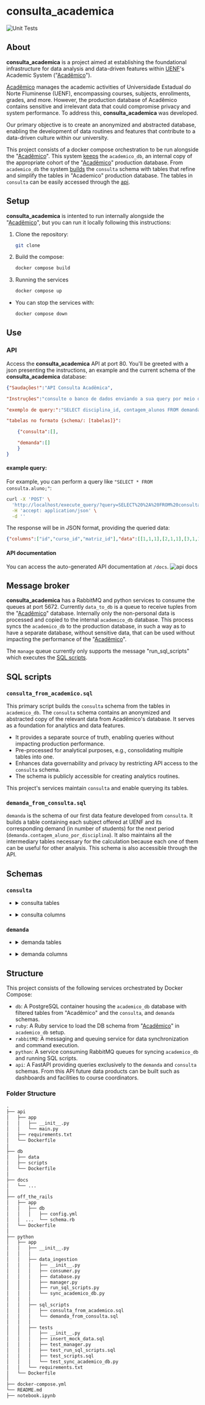 # consulta_academica
![Unit Tests](https://github.com/danibritods/consulta_academica/actions/workflows/python-tests.yml/badge.svg)

## About

**consulta_academica** is a project aimed at establishing the foundational infrastructure for data analysis and data-driven features within [UENF][uenf_url]'s Academic System ("[Acadêmico][academico_url]").

[Acadêmico][academico_url] manages the academic activities of Universidade Estadual do Norte Fluminense (UENF), encompassing courses, subjects, enrollments, grades, and more. However, the production database of Acadêmico contains sensitive and irrelevant data that could compromise privacy and system performance. To address this, **consulta_academica** was developed.

Our primary objective is to create an anonymized and abstracted database, enabling the development of data routines and features that contribute to a data-driven culture within our university.

This project consists of a docker compose orchestration to be run alongside the "[Acadêmico][academico_url]". This system [keeps](#message-broker) the `academico_db`, an internal copy of the appropriate cohort of the "[Acadêmico][academico_url]" production database. From `academico_db` the system [builds](#sql-scripts) the `consulta` schema with tables that refine and simplify the tables in "Academico" production database. The tables in `consulta` can be easily accessed through the [api](#api). 

## Setup
**consulta_academica** is intented to run internally alongside the "[Acadêmico][academico_url]", but you can run it locally following this instructions:

1. Clone the repository:
   ```bash
   git clone
   ```
3. Build the compose: 
   ```bash
   docker compose build
   ```
5. Running the services
   ```bash
   docker compose up
   ```

- You can stop the services with:
  ```bash
  docker compose down
  ```

## Use

### API
Access the **consulta_academica** API at port 80. You'll be greeted with a json presenting the instructions, an example and the current schema of the **consulta_academica** database:

```json
{"Saudações!":"API Consulta Acadêmica",

"Instruções":"consulte o banco de dados enviando a sua query por meio de um POST para \"/execute_query\"",

"exemplo de query:":"SELECT disciplina_id, contagem_alunos FROM demanda.contagem_aluno_por_disciplina;",

"tabelas no formato {schema/: [tabelas]}":

    {"consulta":[],

    "demanda":[]
    }
}
```

#### example query: 
For example, you can perform a query like `"SELECT * FROM consulta.aluno;"`:
```bash
curl -X 'POST' \
  'http://localhost/execute_query/?query=SELECT%20%2A%20FROM%20consulta.aluno%3B' \
  -H 'accept: application/json' \
  -d ''
```
The response will be in JSON format, providing the queried data:
```json
{"columns":["id","curso_id","matriz_id"],"data":[[1,1,1],[2,1,1],[3,1,1],[4,2,2],[5,2,2]]}
```
#### API documentation
You can access the auto-generated API documentation at `/docs`.
![api docs](docs/API_docs.png)


## Message broker 
**consulta_academica** has a RabbitMQ and python services to consume the queues at port 5672.
Currently `data_to_db` is a queue to receive tuples from the "[Acadêmico][academico_url]" database. Internally only the non-personal data is processed and copied to the internal `academico_db` database. This process syncs the `academico_db` to the production database, in such a way as to have a separate database, without sensitive data, that can be used without impacting the performance of the "[Acadêmico][academico_url]". 

The `manage` queue currently only supports the message "run_sql_scripts" which executes the [SQL scripts](#sql-scripts).

## SQL scripts
### `consulta_from_academico.sql`
This primary script builds the `consulta` schema from the tables in `academico_db`. The `consulta` schema contains an anonymized and abstracted copy of the relevant data from Acadêmico's database. It serves as a foundation for analytics and data features.

- It provides a separate source of truth, enabling queries without impacting production performance.
- Pre-processed for analytical purposes, e.g., consolidating multiple tables into one.
- Enhances data governability and privacy by restricting API access to the `consulta` schema.
- The schema is publicly accessible for creating analytics routines.

This project's services maintain `consulta` and enable querying its tables.

### `demanda_from_consulta.sql`

`demanda` is the schema of our first data feature developed from `consulta`. It builds a table containing each subject offered at UENF and its corresponding demand (in number of students) for the next period (`demanda.contagem_aluno_por_disciplina`). It also maintains all the intermediary tables necessary for the calculation because each one of them can be useful for other analysis. This schema is also accessible through the API.

## Schemas
### `consulta`
- <details>
   <summary> consulta tables </summary>
   
   | Table name                                    | Description |
   |-----------------------------------------------|-------------|
   | aluno                                         |             |
   | disciplina_matriz                             |             |
   | disciplina                                    |             |
   | inscricao                                     |             |
   | turma                                         |             |
   | plano                                         |             |
   | participacao                                  |             |
   | atividade                                     |             |
   | aproveitamento_de_atividade                   |             |
   | equivalencia                                  |             |
   | disciplina_isencao                            |             |
   | disciplina_equivalencia_a_pedido              |             |
   | disciplina_aproveitamento_interno             |             |
   | disciplina_inscricao                          |             |
   | disciplina_participacao                       |             |
   | disciplina_cursada_ou_aproveitada             |             |
   | disciplina_cursada_aproveitada_ou_equivalente |             |
   | disciplina_cursada                            |             |
   | pre_requisito                                 |             |
   | co_requisito                                  |             |

</details>

- <details> 
  <summary>consulta columns</summary>

    - <details>
  
      <summary>aluno</summary>
      
      - id
      - curso_id
      - matriz_id

      </details>

    - <details>

      <summary>aproveitamento_de_atividade</summary>
      
      - id
      - aluno_id
      - participacao_id

      </details>

    - <details>
      <summary>atividade</summary>
      
      - id
      - ano_semestre
      - descricao
      - disciplina_id
      
      </details>

    - <details>
      <summary>co_resuisito</summary>
      
      - co_requisitante_id
      - co_requisito_id
      
      </details>

    - <details>
      <summary>disciplina</summary>
      
      - id
      - ano_semestre_fim
      - ano_semestre_inicio
      - creditos
      - horas_extra_classe
      - horas_pratica
      - horas_teorica
      - laboratorio_id
      - nome
      - sigla
      - tipo_aprovacao
      
      </details>

    - <details>
      <summary>disciplina_aproveitamento_interno</summary>
      
      - id
      - aluno_id
      - disciplina_id
      - ano_semestre
      - faltas
      - nota
      
      </details>

    - <details>
      <summary>disciplina_cursada</summary>
      
      - aluno_id
      - ano_semestre
      - disciplina_id
      - faltas
      - nota
      - origem
      - situacao
      
      </details>

    - <details>
      <summary>disciplina_cursada_aproveitada_ou_equivalente</summary>
      
      - aluno_id
      - ano_semestre
      - disciplina_id
      - faltas
      - nota
      - origem
      - situacao
      
      </details>

    - <details>
      <summary>disciplina_cursada_ou_aproveitada</summary>
      
      - aluno_id
      - ano_semestre
      - disciplina_id
      - faltas
      - nota
      - origem
      - situacao
      
      </details>

    - <details>
      <summary>disciplina_equivalencia_a_pedido</summary>
      
      - aluno_id
      - ano_semestre
      - disciplina_id
      - faltas
      - id
      - nota
      
      </details>

    - <details>
      <summary>disciplina_inscricao</summary>
      
      - aluno_id
      - ano_semestre
      - disciplina_id
      - faltas
      - nota
      - nota_ef
      - situacao
      
      </details>

    - <details>
      <summary>disciplina_isencao</summary>
      
      - aluno_id
      - ano_semestre
      - disciplina_id
      - id
      
      </details>

    - <details>
      <summary>disciplina_matriz</summary>
      
      - area_de_concentracao_id
      - disciplina_id
      - id
      - matriz_id
      - periodo_referencia
      
      </details>

    - <details>
      <summary>disciplina_participacao</summary>
      
      - aluno_id
      - ano_semestre
      - descricao
      - disciplina_id
      - faltas
      - nota
      - situacao
      
      </details>

    - <details>
      <summary>equivalencia</summary>
      
      - equivalente_id
      - equivalida_id
      
      </details>

    - <details>
      <summary>inscricao</summary>
      
      - faltas
      - id
      - nota
      - nota_ef
      - plano_id
      - situacao
      - turma_id
      
      </details>

    - <details>
      <summary>participacao</summary>
      
      - aluno_id
      - atividade_id
      - faltas
      - id
      - insatisfatoria_em
      - nota
      - satisfatoria_em
      
      </details>

    - <details>
      <summary>plano</summary>
      
      - aluno_id
      - ano_semestre
      - id
      
      </details>

    - <details>
      <summary>pre_requisito</summary>
      
      - pre_requisitante_id
      - pre_requisito_id
      
      </details>

    - <details>
      <summary>turma</summary>
      
      - ano_semestre
      - codigo
      - disciplina_id
      - id  
      </details>

</details>

### `demanda`
- <details>
   <summary> demanda tables </summary>

   | Table name                    | Description     |
   |-------------------------------|-----------------|
   | contagem_aluno_por_disciplina | contagem_alunos |      
   | contagem_aluno_por_disciplina | disciplina_id   |    
   | disciplina_aprovada           | aluno_id        |
   | disciplina_aprovada           | disciplina_id   |    
   | disciplina_demandada          | aluno_id        |
   | disciplina_demandada          | disciplina_id   |    
   | disciplina_remanescente       | aluno_id        |
   | disciplina_remanescente       | disciplina_id   |    

</details>

- <details>
  <summary>demanda columns</summary>

  - <details>
    <summary>contagem_aluno_por_disciplina</summary>

    - contagem_alunos
    - disciplina_id

    </details>

  - <details>
    <summary>disciplina_aprovada</summary>

    - aluno_id
    - disciplina_id

    </details>

  - <details>
    <summary>disciplina_demandada</summary>

    - aluno_id
    - disciplina_id

    </details>

  - <details>
    <summary>disciplina_remanescente</summary>

    - aluno_id
    - disciplina_id

    </details>

  </details>

## Structure

This project consists of the following services orchestrated by Docker Compose:
- `db`: A PostgreSQL container housing the `academico_db` database with filtered tables from "Acadêmico" and the `consulta`, and `demanda` schemas.
- `ruby`: A Ruby service to load the DB schema from "[Acadêmico][academico_url]" in `academico_db` setup.
- `rabbitMQ`: A messaging and queuing service for data synchronization and command execution.
- `python`: A service consuming RabbitMQ queues for syncing `academico_db` and running SQL scripts.
- `api`: A FastAPI providing queries exclusively to the `demanda` and `consulta` schemas. From this API future data products can be built such as dashboards and facilities to course coordinators.

### Folder Structure
```md
.
├── api
│   ├── app
│   │   ├── __init__.py
│   │   └── main.py
│   ├── requirements.txt
│   └── Dockerfile
│
├── db
│   ├── data
│   ├── scripts
│   └── Dockerfile
│
├── docs
│   └── ...
│
├── off_the_rails
│   ├── app
│   │   ├── db
│   │   │   ├── config.yml
│   │  ...  └── schema.rb
│   └── Dockerfile
│
├── python
│   ├── app
│   │   ├── __init__.py
│   │   │   
│   │   ├── data_ingestion
│   │   │   ├── __init__.py
│   │   │   ├── consumer.py
│   │   │   ├── database.py
│   │   │   ├── manager.py
│   │   │   ├── run_sql_scripts.py
│   │   │   └── sync_academico_db.py
│   │   │   
│   │   ├── sql_scripts
│   │   │   ├── consulta_from_academico.sql
│   │   │   └── demanda_from_consulta.sql
│   │   │   
│   │   ├── tests
│   │   │   ├── __init__.py
│   │   │   ├── insert_mock_data.sql
│   │   │   ├── test_manager.py
│   │   │   ├── test_run_sql_scripts.sql
│   │   │   ├── test_scripts.sql
│   │   │   └── test_sync_academico_db.py
│   │   └── requirements.txt
│   └── Dockerfile
│
├── docker-compose.yml
└── README.md
├── notebook.ipynb
```


[uenf_url]: https://uenf.br/
[academico_url]: https://academico.uenf.br/
